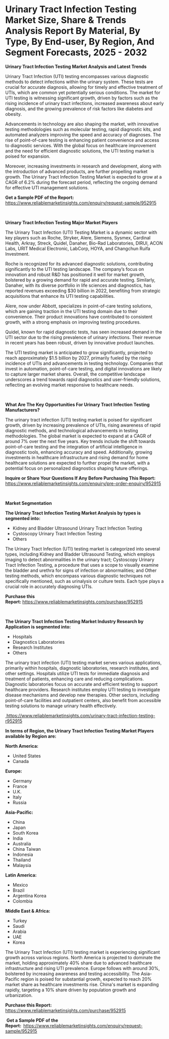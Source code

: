 <p><h1>Urinary Tract Infection Testing Market Size, Share & Trends Analysis Report By Material, By Type, By End-user, By Region, And Segment Forecasts, 2025 - 2032</h1></p><p><strong>Urinary Tract Infection Testing Market Analysis and Latest Trends</strong></p>
<p><p>Urinary Tract Infection (UTI) testing encompasses various diagnostic methods to detect infections within the urinary system. These tests are crucial for accurate diagnosis, allowing for timely and effective treatment of UTIs, which are common yet potentially serious conditions. The market for UTI testing is witnessing significant growth, driven by factors such as the rising incidence of urinary tract infections, increased awareness about early diagnosis, and the growing prevalence of risk factors like diabetes and obesity.</p><p>Advancements in technology are also shaping the market, with innovative testing methodologies such as molecular testing, rapid diagnostic kits, and automated analyzers improving the speed and accuracy of diagnoses. The rise of point-of-care testing is enhancing patient convenience and access to diagnostic services. With the global focus on healthcare improvement and the need for efficient diagnostic solutions, the UTI testing market is poised for expansion.</p><p>Moreover, increasing investments in research and development, along with the introduction of advanced products, are further propelling market growth. The Urinary Tract Infection Testing Market is expected to grow at a CAGR of 6.2% during the forecast period, reflecting the ongoing demand for effective UTI management solutions.</p></p>
<p><strong>Get a Sample PDF of the Report:&nbsp;</strong> <a href="https://www.reliablemarketinsights.com/enquiry/request-sample/952915?utm_campaign=3111&utm_medium=2&utm_source=Github&utm_content=ia&utm_term=18042025&utm_id=urinary-tract-infection-testing">https://www.reliablemarketinsights.com/enquiry/request-sample/952915</a></p>
<p>&nbsp;</p>
<p><strong>Urinary Tract Infection Testing Major Market Players</strong></p>
<p><p>The Urinary Tract Infection (UTI) Testing Market is a dynamic sector with key players such as Roche, Stryker, Alere, Siemens, Sysmex, Cardinal Health, Arkray, Streck, Quidel, Danaher, Bio-Rad Laboratories, DIRUI, ACON Labs, URIT Medical Electronic, LabCorp, HOYA, and Changchun Ruifa Investment. </p><p>Roche is recognized for its advanced diagnostic solutions, contributing significantly to the UTI testing landscape. The company’s focus on innovation and robust R&D has positioned it well for market growth, bolstered by a growing demand for rapid and accurate testing. Similarly, Danaher, with its diverse portfolio in life sciences and diagnostics, has reported revenues exceeding $30 billion in 2022, benefiting from strategic acquisitions that enhance its UTI testing capabilities.</p><p>Alere, now under Abbott, specializes in point-of-care testing solutions, which are gaining traction in the UTI testing domain due to their convenience. Their product innovations have contributed to consistent growth, with a strong emphasis on improving testing procedures.</p><p>Quidel, known for rapid diagnostic tests, has seen increased demand in the UTI sector due to the rising prevalence of urinary infections. Their revenue in recent years has been robust, driven by innovative product launches.</p><p>The UTI testing market is anticipated to grow significantly, projected to reach approximately $1.5 billion by 2027, primarily fueled by the rising incidence of UTIs and advancements in testing technology. Companies that invest in automation, point-of-care testing, and digital innovations are likely to capture larger market shares. Overall, the competitive landscape underscores a trend towards rapid diagnostics and user-friendly solutions, reflecting an evolving market responsive to healthcare needs.</p></p>
<p>&nbsp;</p>
<p><strong>What Are The Key Opportunities For Urinary Tract Infection Testing Manufacturers?</strong></p>
<p><p>The urinary tract infection (UTI) testing market is poised for significant growth, driven by increasing prevalence of UTIs, rising awareness of rapid diagnostic methods, and technological advancements in testing methodologies. The global market is expected to expand at a CAGR of around 7% over the next five years. Key trends include the shift towards point-of-care testing and the integration of artificial intelligence in diagnostic tools, enhancing accuracy and speed. Additionally, growing investments in healthcare infrastructure and rising demand for home healthcare solutions are expected to further propel the market, with a potential focus on personalized diagnostics shaping future offerings.</p></p>
<p><strong>Inquire or Share Your Questions If Any Before Purchasing This Report:</strong> <a href="https://www.reliablemarketinsights.com/enquiry/pre-order-enquiry/952915?utm_campaign=3111&utm_medium=2&utm_source=Github&utm_content=ia&utm_term=18042025&utm_id=urinary-tract-infection-testing">https://www.reliablemarketinsights.com/enquiry/pre-order-enquiry/952915</a></p>
<p>&nbsp;</p>
<p><strong>Market Segmentation</strong></p>
<p><strong>The Urinary Tract Infection Testing Market Analysis by types is segmented into:</strong></p>
<p><ul><li>Kidney and Bladder Ultrasound Urinary Tract Infection Testing</li><li>Cystoscopy Urinary Tract Infection Testing</li><li>Others</li></ul></p>
<p><p>The Urinary Tract Infection (UTI) testing market is categorized into several types, including Kidney and Bladder Ultrasound Testing, which employs imaging to detect abnormalities in the urinary tract; Cystoscopy Urinary Tract Infection Testing, a procedure that uses a scope to visually examine the bladder and urethra for signs of infection or abnormalities; and Other testing methods, which encompass various diagnostic techniques not specifically mentioned, such as urinalysis or culture tests. Each type plays a crucial role in accurately diagnosing UTIs.</p></p>
<p><strong>Purchase this Report:&nbsp;</strong><a href="https://www.reliablemarketinsights.com/purchase/952915?utm_campaign=3111&utm_medium=2&utm_source=Github&utm_content=ia&utm_term=18042025&utm_id=urinary-tract-infection-testing">https://www.reliablemarketinsights.com/purchase/952915</a></p>
<p>&nbsp;</p>
<p><strong>The Urinary Tract Infection Testing Market Industry Research by Application is segmented into:</strong></p>
<p><ul><li>Hospitals</li><li>Diagnostics Laboratories</li><li>Research Institutes</li><li>Others</li></ul></p>
<p><p>The urinary tract infection (UTI) testing market serves various applications, primarily within hospitals, diagnostic laboratories, research institutes, and other settings. Hospitals utilize UTI tests for immediate diagnosis and treatment of patients, enhancing care and reducing complications. Diagnostic laboratories focus on accurate and efficient testing to support healthcare providers. Research institutes employ UTI testing to investigate disease mechanisms and develop new therapies. Other sectors, including point-of-care facilities and outpatient centers, also benefit from accessible testing solutions to manage urinary health effectively.</p></p>
<p><a href="https://www.reliablemarketinsights.com/urinary-tract-infection-testing-r952915?utm_campaign=3111&utm_medium=2&utm_source=Github&utm_content=ia&utm_term=18042025&utm_id=urinary-tract-infection-testing">&nbsp;https://www.reliablemarketinsights.com/urinary-tract-infection-testing-r952915</a></p>
<p><strong>In terms of Region, the Urinary Tract Infection Testing Market Players available by Region are:</strong></p>
<p>
    <p> <strong> North America: </strong>
        <ul>
            <li>United States</li>
            <li>Canada</li>
        </ul>
        </p> 
    <p> <strong> Europe: </strong>
        <ul>
            <li>Germany</li>
            <li>France</li>
            <li>U.K.</li>
            <li>Italy</li>
            <li>Russia</li>
        </ul>
        </p> 
    <p> <strong> Asia-Pacific: </strong>
        <ul>
            <li>China</li>
            <li>Japan</li>
            <li>South Korea</li>
            <li>India</li>
            <li>Australia</li>
            <li>China Taiwan</li>
            <li>Indonesia</li>
            <li>Thailand</li>
            <li>Malaysia</li>
        </ul>
        </p> 
    <p> <strong> Latin America: </strong>
        <ul>
            <li>Mexico</li>
            <li>Brazil</li>
            <li>Argentina Korea</li>
            <li>Colombia</li>
        </ul>
        </p> 
    <p> <strong> Middle East & Africa: </strong>
        <ul>
            <li>Turkey</li>
            <li>Saudi</li>
            <li>Arabia</li>
            <li>UAE</li>
            <li>Korea</li>
        </ul>
    </p>
    </p>
<p><p>The Urinary Tract Infection (UTI) testing market is experiencing significant growth across various regions. North America is projected to dominate the market, holding approximately 40% share due to advanced healthcare infrastructure and rising UTI prevalence. Europe follows with around 30%, bolstered by increasing awareness and testing accessibility. The Asia-Pacific region is poised for substantial growth, expected to reach 20% market share as healthcare investments rise. China's market is expanding rapidly, targeting a 10% share driven by population growth and urbanization.</p></p>
<p><strong>Purchase this Report: </strong><a href="https://www.reliablemarketinsights.com/purchase/952915?utm_campaign=3111&utm_medium=2&utm_source=Github&utm_content=ia&utm_term=18042025&utm_id=urinary-tract-infection-testing">https://www.reliablemarketinsights.com/purchase/952915</a></p>
<p>&nbsp;<strong>Get a Sample PDF of the Report:&nbsp;&nbsp;</strong><a href="https://www.reliablemarketinsights.com/enquiry/request-sample/952915?utm_campaign=3111&utm_medium=2&utm_source=Github&utm_content=ia&utm_term=18042025&utm_id=urinary-tract-infection-testing">https://www.reliablemarketinsights.com/enquiry/request-sample/952915</a></p>
<p><strong></strong></p>
<p><p></p><p></p><p></p></p>